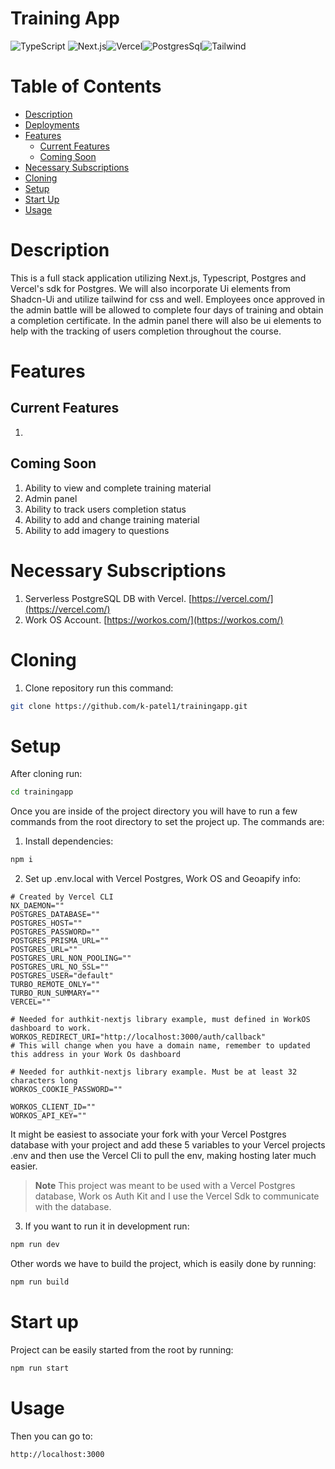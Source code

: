 # Training App

<img alt="TypeScript" src="https://ziadoua.github.io/m3-Markdown-Badges/badges/TypeScript/typescript2.svg"/>  <img alt="Next.js" src="https://ziadoua.github.io/m3-Markdown-Badges/badges/NextJS/nextjs2.svg"/><img alt="Vercel" src="https://ziadoua.github.io/m3-Markdown-Badges/badges/Vercel/vercel2.svg"/><img alt="PostgresSql" src="https://ziadoua.github.io/m3-Markdown-Badges/badges/PostgreSQL/postgresql1.svg"/><img alt="Tailwind" src="https://ziadoua.github.io/m3-Markdown-Badges/badges/TailwindCSS/tailwindcss2.svg"/>

# Table of Contents
- [Description](#Description)
- [Deployments](#Deployments)
- [Features](#Features)
  - [Current Features](#Current-Features) 
  - [Coming Soon](#Coming-Soon) 
- [Necessary Subscriptions](#Necessary-Subscriptions)
- [Cloning](#Cloning)
- [Setup](#Setup)
- [Start Up](#Start-Up)
- [Usage](#Usage)

# Description
This is a full stack application utilizing Next.js, Typescript, Postgres and Vercel's sdk for Postgres. We will also incorporate Ui elements from Shadcn-Ui and utilize tailwind for css and well. Employees once approved in the admin battle will be allowed to complete four days of training and obtain a completion certificate. In the admin panel there will also be ui elements to help with the tracking of users completion throughout the course.

# Features
## Current Features
1. 

## Coming Soon
1. Ability to view and complete training material
2. Admin panel
3. Ability to track users completion status
4. Ability to add and change training material
5. Ability to add imagery to questions

# Necessary Subscriptions
1. Serverless PostgreSQL DB with Vercel. [https://vercel.com/](https://vercel.com/)
2. Work OS Account. [https://workos.com/](https://workos.com/)

# Cloning
1. Clone repository run this command: 
```bash
git clone https://github.com/k-patel1/trainingapp.git
```

# Setup
After cloning run: 
```Bash
cd trainingapp
```

Once you are inside of the project directory you will have to run a few commands from the root directory to set the project up.
The commands are:
1. Install dependencies:
```Bash
npm i
```

2. Set up .env.local with Vercel Postgres, Work OS and Geoapify info:
```env
# Created by Vercel CLI
NX_DAEMON=""
POSTGRES_DATABASE=""
POSTGRES_HOST=""
POSTGRES_PASSWORD=""
POSTGRES_PRISMA_URL=""
POSTGRES_URL=""
POSTGRES_URL_NON_POOLING=""
POSTGRES_URL_NO_SSL=""
POSTGRES_USER="default"
TURBO_REMOTE_ONLY=""
TURBO_RUN_SUMMARY=""
VERCEL=""

# Needed for authkit-nextjs library example, must defined in WorkOS dashboard to work.
WORKOS_REDIRECT_URI="http://localhost:3000/auth/callback"
# This will change when you have a domain name, remember to updated this address in your Work Os dashboard

# Needed for authkit-nextjs library example. Must be at least 32 characters long
WORKOS_COOKIE_PASSWORD=""

WORKOS_CLIENT_ID=""
WORKOS_API_KEY=""

```

It might be easiest to associate your fork with your Vercel Postgres database with your project and add these 5 variables to your Vercel projects .env and then use the Vercel Cli to pull the env, making hosting later much easier.

> **Note**
> This project was meant to be used with a Vercel Postgres database, Work os Auth Kit and I use the Vercel Sdk to communicate with the database.

3. If you want to run it in development run:
```Bash
npm run dev
```

Other words we have to build the project, which is easily done by running:
```Bash
npm run build
```

# Start up
Project can be easily started from the root by running:
```Bash
npm run start
```

# Usage
Then you can go to:
```Bash
http://localhost:3000
```



